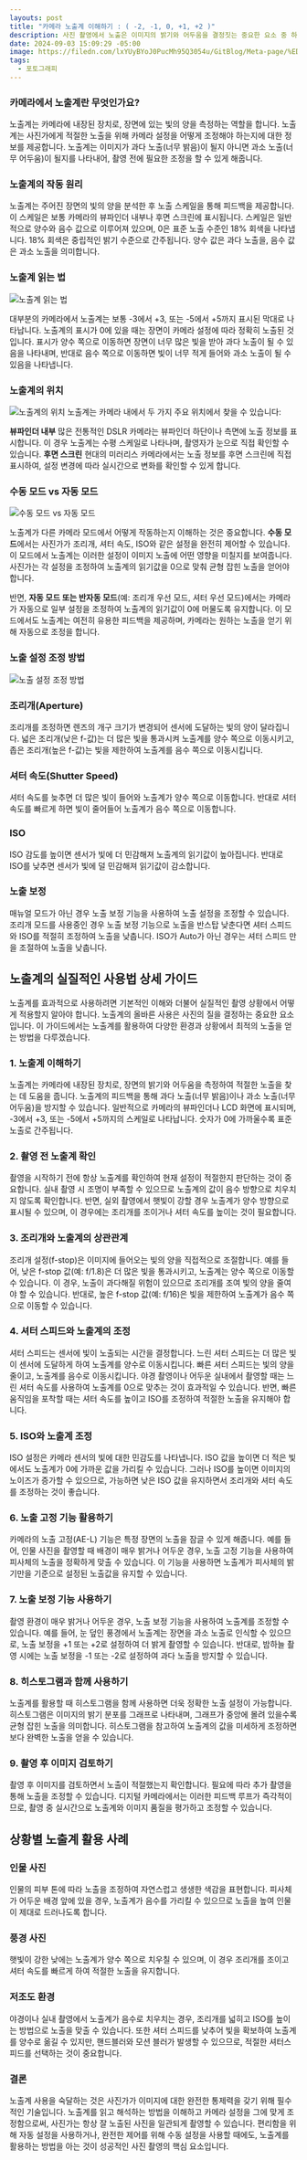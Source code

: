 ```yaml
---
layouts: post
title: "카메라 노출계 이해하기 : ( -2, -1, 0, +1, +2 )"
description: 사진 촬영에서 노출은 이미지의 밝기와 어두움을 결정짓는 중요한 요소 중 하나입니다. 적절한 노출 관리는 사진가가 너무 어둡지도, 너무 밝지도 않은 이미지를 캡처할 수 있도록 도와줍니다. 이를 위해 사용되는 중요한 도구 중 하나가 바로 노출계입니다. 이 글에서는 노출계가 무엇인지, 어떻게 작동하는지, 그리고 사진 촬영에서 왜 중요한지에 대해 알아보겠습니다.
date: 2024-09-03 15:09:29 -05:00
image: https://filedn.com/lxYUyBYoJ0PucMh95Q3054u/GitBlog/Meta-page/%ED%8F%AC%ED%86%A0%EA%B7%B8%EB%9E%98%ED%94%BC/2024-09-02-%EC%B9%B4%EB%A9%94%EB%9D%BC%20%EB%85%B8%EC%B6%9C%EA%B3%84/Camera%20exposure%20meter.webp
tags:
  - 포토그래피
---
```

### **카메라에서 노출계란 무엇인가요?**

노출계는 카메라에 내장된 장치로, 장면에 있는 빛의 양을 측정하는 역할을 합니다. 노출계는 사진가에게 적절한 노출을 위해 카메라 설정을 어떻게 조정해야 하는지에 대한 정보를 제공합니다. 노출계는 이미지가 과다 노출(너무 밝음)이 될지 아니면 과소 노출(너무 어두움)이 될지를 나타내어, 촬영 전에 필요한 조정을 할 수 있게 해줍니다.

### **노출계의 작동 원리**

노출계는 주어진 장면의 빛의 양을 분석한 후 노출 스케일을 통해 피드백을 제공합니다. 이 스케일은 보통 카메라의 뷰파인더 내부나 후면 스크린에 표시됩니다. 스케일은 일반적으로 양수와 음수 값으로 이루어져 있으며, 0은 표준 노출 수준인 18% 회색을 나타냅니다. 18% 회색은 중립적인 밝기 수준으로 간주됩니다. 양수 값은 과다 노출을, 음수 값은 과소 노출을 의미합니다.

### **노출계 읽는 법**
![노출계 읽는 법](https://filedn.com/lxYUyBYoJ0PucMh95Q3054u/GitBlog/Meta-page/%ED%8F%AC%ED%86%A0%EA%B7%B8%EB%9E%98%ED%94%BC/2024-09-02-%EC%B9%B4%EB%A9%94%EB%9D%BC%20%EB%85%B8%EC%B6%9C%EA%B3%84/What%20is%20the%20exposure%20meter%20in%20a%20camera%3F_01.webp)

대부분의 카메라에서 노출계는 보통 -3에서 +3, 또는 -5에서 +5까지 표시된 막대로 나타납니다. 노출계의 표시가 0에 있을 때는 장면이 카메라 설정에 따라 정확히 노출된 것입니다. 표시가 양수 쪽으로 이동하면 장면이 너무 많은 빛을 받아 과다 노출이 될 수 있음을 나타내며, 반대로 음수 쪽으로 이동하면 빛이 너무 적게 들어와 과소 노출이 될 수 있음을 나타냅니다.

### **노출계의 위치**
![노출계의 위치](https://filedn.com/lxYUyBYoJ0PucMh95Q3054u/GitBlog/Meta-page/%ED%8F%AC%ED%86%A0%EA%B7%B8%EB%9E%98%ED%94%BC/2024-09-02-%EC%B9%B4%EB%A9%94%EB%9D%BC%20%EB%85%B8%EC%B6%9C%EA%B3%84/Mirrorless%20camera%20exposure%20meter%20position_02.webp)
노출계는 카메라 내에서 두 가지 주요 위치에서 찾을 수 있습니다:

**뷰파인더 내부**
많은 전통적인 DSLR 카메라는 뷰파인더 하단이나 측면에 노출 정보를 표시합니다. 이 경우 노출계는 수평 스케일로 나타나며, 촬영자가 눈으로 직접 확인할 수 있습니다.
**후면 스크린**
현대의 미러리스 카메라에서는 노출 정보를 후면 스크린에 직접 표시하여, 설정 변경에 따라 실시간으로 변화를 확인할 수 있게 합니다.

### **수동 모드 vs 자동 모드**
![수동 모드 vs 자동 모드](https://filedn.com/lxYUyBYoJ0PucMh95Q3054u/GitBlog/Meta-page/%ED%8F%AC%ED%86%A0%EA%B7%B8%EB%9E%98%ED%94%BC/2024-09-02-%EC%B9%B4%EB%A9%94%EB%9D%BC%20%EB%85%B8%EC%B6%9C%EA%B3%84/Manual%20vs.%20automatic%20mode_03.webp)

노출계가 다른 카메라 모드에서 어떻게 작동하는지 이해하는 것은 중요합니다. **수동 모드**에서는 사진가가 조리개, 셔터 속도, ISO와 같은 설정을 완전히 제어할 수 있습니다. 이 모드에서 노출계는 이러한 설정이 이미지 노출에 어떤 영향을 미칠지를 보여줍니다. 사진가는 각 설정을 조정하여 노출계의 읽기값을 0으로 맞춰 균형 잡힌 노출을 얻어야 합니다.

반면, **자동 모드 또는 반자동 모드**(예: 조리개 우선 모드, 셔터 우선 모드)에서는 카메라가 자동으로 일부 설정을 조정하여 노출계의 읽기값이 0에 머물도록 유지합니다. 이 모드에서도 노출계는 여전히 유용한 피드백을 제공하며, 카메라는 원하는 노출을 얻기 위해 자동으로 조정을 합니다.

### **노출 설정 조정 방법**
![노출 설정 조정 방법](https://filedn.com/lxYUyBYoJ0PucMh95Q3054u/GitBlog/Meta-page/%ED%8F%AC%ED%86%A0%EA%B7%B8%EB%9E%98%ED%94%BC/2024-09-02-%EC%B9%B4%EB%A9%94%EB%9D%BC%20%EB%85%B8%EC%B6%9C%EA%B3%84/how%20to%20adjust%20exposure%20on%20mirrorless%20camera_04.webp)

### **조리개(Aperture)**
조리개를 조정하면 렌즈의 개구 크기가 변경되어 센서에 도달하는 빛의 양이 달라집니다. 넓은 조리개(낮은 f-값)는 더 많은 빛을 통과시켜 노출계를 양수 쪽으로 이동시키고, 좁은 조리개(높은 f-값)는 빛을 제한하여 노출계를 음수 쪽으로 이동시킵니다.
### **셔터 속도(Shutter Speed)**
셔터 속도를 늦추면 더 많은 빛이 들어와 노출계가 양수 쪽으로 이동합니다. 반대로 셔터 속도를 빠르게 하면 빛이 줄어들어 노출계가 음수 쪽으로 이동합니다.
### **ISO**
ISO 감도를 높이면 센서가 빛에 더 민감해져 노출계의 읽기값이 높아집니다. 반대로 ISO를 낮추면 센서가 빛에 덜 민감해져 읽기값이 감소합니다.
### 노출 보정
매뉴얼 모드가 아닌 경우 노출 보정 기능을 사용하여 노출 설정을 조정할 수 있습니다. 조리개 모드를 사용중인 경우 노출 보정 기능으로 노출을 반스탑 낮춘다면 셔터 스피드와 ISO를 적절히 조정하여 노출을 낮춥니다. ISO가 Auto가 아닌 경우는 셔터 스피드 만을 조절하여 노출을 낮춥니다.

## **노출계의 실질적인 사용법 상세 가이드**

노출계를 효과적으로 사용하려면 기본적인 이해와 더불어 실질적인 촬영 상황에서 어떻게 적용할지 알아야 합니다. 노출계의 올바른 사용은 사진의 질을 결정하는 중요한 요소입니다. 이 가이드에서는 노출계를 활용하여 다양한 환경과 상황에서 최적의 노출을 얻는 방법을 다루겠습니다.

### **1. 노출계 이해하기**

노출계는 카메라에 내장된 장치로, 장면의 밝기와 어두움을 측정하여 적절한 노출을 찾는 데 도움을 줍니다. 노출계의 피드백을 통해 과다 노출(너무 밝음)이나 과소 노출(너무 어두움)을 방지할 수 있습니다. 일반적으로 카메라의 뷰파인더나 LCD 화면에 표시되며, -3에서 +3, 또는 -5에서 +5까지의 스케일로 나타납니다. 숫자가 0에 가까울수록 표준 노출로 간주됩니다.

### **2. 촬영 전 노출계 확인**

촬영을 시작하기 전에 항상 노출계를 확인하여 현재 설정이 적절한지 판단하는 것이 중요합니다. 실내 촬영 시 조명이 부족할 수 있으므로 노출계의 값이 음수 방향으로 치우치지 않도록 확인합니다. 반면, 실외 촬영에서 햇빛이 강할 경우 노출계가 양수 방향으로 표시될 수 있으며, 이 경우에는 조리개를 조이거나 셔터 속도를 높이는 것이 필요합니다.

### **3. 조리개와 노출계의 상관관계**

조리개 설정(f-stop)은 이미지에 들어오는 빛의 양을 직접적으로 조절합니다. 예를 들어, 낮은 f-stop 값(예: f/1.8)은 더 많은 빛을 통과시키고, 노출계는 양수 쪽으로 이동할 수 있습니다. 이 경우, 노출이 과다해질 위험이 있으므로 조리개를 조여 빛의 양을 줄여야 할 수 있습니다. 반대로, 높은 f-stop 값(예: f/16)은 빛을 제한하여 노출계가 음수 쪽으로 이동할 수 있습니다.

### **4. 셔터 스피드와 노출계의 조정**

셔터 스피드는 센서에 빛이 노출되는 시간을 결정합니다. 느린 셔터 스피드는 더 많은 빛이 센서에 도달하게 하여 노출계를 양수로 이동시킵니다. 빠른 셔터 스피드는 빛의 양을 줄이고, 노출계를 음수로 이동시킵니다. 야경 촬영이나 어두운 실내에서 촬영할 때는 느린 셔터 속도를 사용하여 노출계를 0으로 맞추는 것이 효과적일 수 있습니다. 반면, 빠른 움직임을 포착할 때는 셔터 속도를 높이고 ISO를 조정하여 적절한 노출을 유지해야 합니다.

### **5. ISO와 노출계 조정**

ISO 설정은 카메라 센서의 빛에 대한 민감도를 나타냅니다. ISO 값을 높이면 더 적은 빛에서도 노출계가 0에 가까운 값을 가리킬 수 있습니다. 그러나 ISO를 높이면 이미지의 노이즈가 증가할 수 있으므로, 가능하면 낮은 ISO 값을 유지하면서 조리개와 셔터 속도를 조정하는 것이 좋습니다.

### **6. 노출 고정 기능 활용하기**

카메라의 노출 고정(AE-L) 기능은 특정 장면의 노출을 잠글 수 있게 해줍니다. 예를 들어, 인물 사진을 촬영할 때 배경이 매우 밝거나 어두운 경우, 노출 고정 기능을 사용하여 피사체의 노출을 정확하게 맞출 수 있습니다. 이 기능을 사용하면 노출계가 피사체의 밝기만을 기준으로 설정된 노출값을 유지할 수 있습니다.

### **7. 노출 보정 기능 사용하기**

촬영 환경이 매우 밝거나 어두운 경우, 노출 보정 기능을 사용하여 노출계를 조정할 수 있습니다. 예를 들어, 눈 덮인 풍경에서 노출계는 장면을 과소 노출로 인식할 수 있으므로, 노출 보정을 +1 또는 +2로 설정하여 더 밝게 촬영할 수 있습니다. 반대로, 밤하늘 촬영 시에는 노출 보정을 -1 또는 -2로 설정하여 과다 노출을 방지할 수 있습니다.

### **8. 히스토그램과 함께 사용하기**

노출계를 활용할 때 히스토그램을 함께 사용하면 더욱 정확한 노출 설정이 가능합니다. 히스토그램은 이미지의 밝기 분포를 그래프로 나타내며, 그래프가 중앙에 몰려 있을수록 균형 잡힌 노출을 의미합니다. 히스토그램을 참고하여 노출계의 값을 미세하게 조정하면 보다 완벽한 노출을 얻을 수 있습니다.

### **9. 촬영 후 이미지 검토하기**

촬영 후 이미지를 검토하면서 노출이 적절했는지 확인합니다. 필요에 따라 추가 촬영을 통해 노출을 조정할 수 있습니다. 디지털 카메라에서는 이러한 피드백 루프가 즉각적이므로, 촬영 중 실시간으로 노출계와 이미지 품질을 평가하고 조정할 수 있습니다.

## **상황별 노출계 활용 사례**

### **인물 사진**
인물의 피부 톤에 따라 노출을 조정하여 자연스럽고 생생한 색감을 표현합니다. 피사체가 어두운 배경 앞에 있을 경우, 노출계가 음수를 가리킬 수 있으므로 노출을 높여 인물이 제대로 드러나도록 합니다.
### **풍경 사진**
햇빛이 강한 낮에는 노출계가 양수 쪽으로 치우칠 수 있으며, 이 경우 조리개를 조이고 셔터 속도를 빠르게 하여 적절한 노출을 유지합니다.
### **저조도 환경**
야경이나 실내 촬영에서 노출계가 음수로 치우치는 경우, 조리개를 넓히고 ISO를 높이는 방법으로 노출을 맞출 수 있습니다. 또한 셔터 스피드를 낮추어 빛을 확보하여 노출계를 양수로 옮길 수 있지만, 핸드블러와 모션 블러가 발생할 수 있으므로, 적절한 셔터스피드를 선택하는 것이 중요합니다.

### **결론**

노출계 사용을 숙달하는 것은 사진가가 이미지에 대한 완전한 통제력을 갖기 위해 필수적인 기술입니다. 노출계를 읽고 해석하는 방법을 이해하고 카메라 설정을 그에 맞게 조정함으로써, 사진가는 항상 잘 노출된 사진을 일관되게 촬영할 수 있습니다. 편리함을 위해 자동 설정을 사용하거나, 완전한 제어를 위해 수동 설정을 사용할 때에도, 노출계를 활용하는 방법을 아는 것이 성공적인 사진 촬영의 핵심 요소입니다.